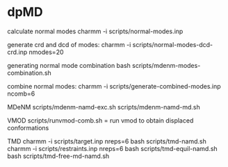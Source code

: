 # dpMD

calculate normal modes
charmm -i scripts/normal-modes.inp


generate crd and dcd of modes:
charmm -i scripts/normal-modes-dcd-crd.inp nmodes=20


generating normal mode combination
bash scripts/mdenm-modes-combination.sh

combine normal modes: charmm -i scripts/generate-combined-modes.inp ncomb=6

MDeNM
scripts/mdenm-namd-exc.sh
scripts/mdenm-namd-md.sh

VMOD
scripts/runvmod-comb.sh = run vmod to obtain displaced conformations

TMD
charmm -i scripts/target.inp nreps=6
bash scripts/tmd-namd.sh
charmm -i scripts/restraints.inp nreps=6
bash scripts/tmd-equil-namd.sh
bash scripts/tmd-free-md-namd.sh
